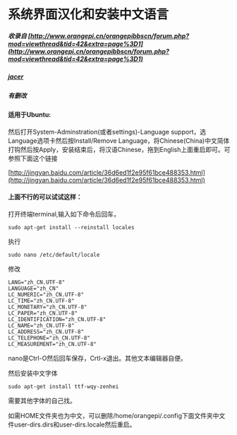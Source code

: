 # 系统界面汉化和安装中文语言

##### 收录自 [http://www.orangepi.cn/orangepibbscn/forum.php?mod=viewthread&tid=42&extra=page%3D1](http://www.orangepi.cn/orangepibbscn/forum.php?mod=viewthread&tid=42&extra=page%3D1)

##### [jacer](http://www.orangepi.cn/orangepibbscn/home.php?mod=space&uid=4428)

##### 有删改

#### 适用于Ubuntu:

然后打开System-Adminstration\(或者settings\)-Language support，选Language选项卡然后按Install/Remove Language，将Chinese\(China\)中文简体打钩然后按Apply，安装结束后，将汉语Chinese，拖到English上面重启即可。可参照下面这个链接

[http://jingyan.baidu.com/article/36d6ed1f2e95f61bce488353.html](http://jingyan.baidu.com/article/36d6ed1f2e95f61bce488353.html)

#### 上面不行的可以试试这样：

打开终端terminal,输入如下命令后回车，

```
sudo apt-get install --reinstall locales
```

执行

```
sudo nano /etc/default/locale
```

修改

```
LANG="zh_CN.UTF-8"
LANGUAGE="zh_CN"
LC_NUMERIC="zh_CN.UTF-8"
LC_TIME="zh_CN.UTF-8"
LC_MONETARY="zh_CN.UTF-8"
LC_PAPER="zh_CN.UTF-8"
LC_IDENTIFICATION="zh_CN.UTF-8"
LC_NAME="zh_CN.UTF-8"
LC_ADDRESS="zh_CN.UTF-8"
LC_TELEPHONE="zh_CN.UTF-8"
LC_MEASUREMENT="zh_CN.UTF-8"
```

nano是Ctrl-O然后回车保存，Crtl-x退出。其他文本编辑器自便。

然后安装中文字体

```
sudo apt-get install ttf-wqy-zenhei
```

需要其他字体的自己找。

如需HOME文件夹也为中文，可以删除/home/orangepi/.config下面文件夹中文件user-dirs.dirs和user-dirs.locale然后重启。


